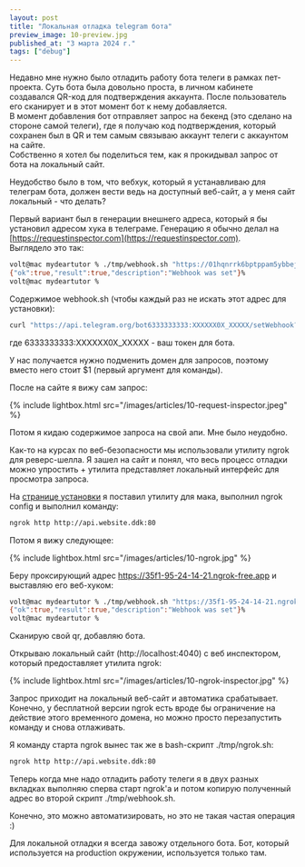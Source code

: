 ```yaml
---
layout: post
title: "Локальная отладка telegram бота"
preview_image: 10-preview.jpg
published_at: "3 марта 2024 г."
tags: ["debug"]
---
```


Недавно мне нужно было отладить работу бота телеги в рамках пет-проекта. Суть бота была довольно проста, в личном кабинете создавался QR-код для подтверждения аккаунта. После пользователь его сканирует и в этот момент бот к нему добавляется.  
В момент добавления бот отправляет запрос на бекенд (это сделано на стороне самой телеги), где я получаю код подтверждения, который сохранен был в QR и тем самым связываю аккаунт телеги с аккаунтом на сайте.  
Собственно я хотел бы поделиться тем, как я прокидывал запрос от бота на локальный сайт.

Неудобство было в том, что вебхук, который я устанавливаю для телеграм бота, должен вести ведь на доступный веб-сайт, а у меня сайт локальный - что делать?

Первый вариант был в генерации внешнего адреса, который я бы установил адресом хука в телеграме. Генерацию я обычно делал на [https://requestinspector.com](https://requestinspector.com).  
Выглядело это так:

```bash
volt@mac mydeartutor % ./tmp/webhook.sh "https://01hqnrrk6bptppam5ybbej18x700-acf867f463b832ae0055.requestinspector.com"
{"ok":true,"result":true,"description":"Webhook was set"}%
volt@mac mydeartutor % 
```

Содержимое webhook.sh (чтобы каждый раз не искать этот адрес для установки):

```bash
curl "https://api.telegram.org/bot6333333333:XXXXXX0X_XXXXX/setWebhook?url=$1/rest/v1/confirm-telegram/code"
```

где 6333333333:XXXXXX0X_XXXXX - ваш токен для бота.

У нас получается нужно подменить домен для запросов, поэтому вместо него стоит $1 (первый аргумент для команды).

После на сайте я вижу сам запрос:

{% include lightbox.html src="/images/articles/10-request-inspector.jpeg" %}

Потом я кидаю содержимое запроса на свой апи. Мне было неудобно. 

Как-то на курсах по веб-безопасности мы использовали утилиту ngrok для реверс-шелла. Я зашел на сайт и понял, что весь процесс отладки можно упростить + утилита представляет локальный интерфейс для просмотра запроса.

На [странице установки](https://dashboard.ngrok.com/get-started/setup/macos) я поставил утилиту для мака, выполнил ngrok config и выполнил команду:

```bash
ngrok http http://api.website.ddk:80
```

Потом я вижу следующее:

{% include lightbox.html src="/images/articles/10-ngrok.jpg" %}

Беру проксирующий адрес https://35f1-95-24-14-21.ngrok-free.app и выставляю его веб-хуком:

```bash
volt@mac mydeartutor % ./tmp/webhook.sh "https://35f1-95-24-14-21.ngrok-free.app"
{"ok":true,"result":true,"description":"Webhook was set"}%
volt@mac mydeartutor % 
```

Сканирую свой qr, добавляю бота.

Открываю локальный сайт (http://localhost:4040) с веб инспектором, который предоставляет утилита ngrok:

{% include lightbox.html src="/images/articles/10-ngrok-inspector.jpg" %}

Запрос приходит на локальный веб-сайт и автоматика срабатывает. Конечно, у бесплатной версии ngrok есть вроде бы ограничение на действие этого временного домена, но можно просто перезапустить команду и снова отлаживать.

Я команду старта ngrok вынес так же в bash-скрипт ./tmp/ngrok.sh:
```bash
ngrok http http://api.website.ddk:80  
```

Теперь когда мне надо отладить работу телеги я в двух разных вкладках выполняю сперва старт ngrok'а и потом копирую полученный адрес во второй скрипт ./tmp/webhook.sh.  

Конечно, это можно автоматизировать, но это не такая частая операция :)

Для локальной отладки я всегда завожу отдельного бота. Бот, который используется на production окружении, используется только там.







